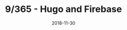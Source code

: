 ---
date: 2018-11-30
linktitle:  9of365
title: 9/365 - Hugo and Firebase
weight: 357
description: My first Firebase
layout: firebaseAPI1

--- 